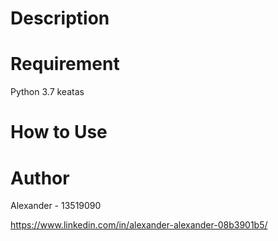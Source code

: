 # Description


# Requirement
Python 3.7 keatas

# How to Use

# Author
Alexander - 13519090

https://www.linkedin.com/in/alexander-alexander-08b3901b5/